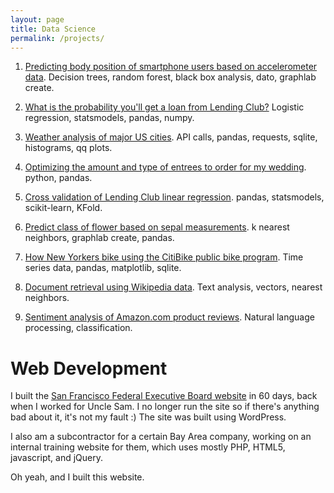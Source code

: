```yaml
---
layout: page
title: Data Science
permalink: /projects/
---
```


1. <a href="https://github.com/yorktronic/data_science/tree/master/thinkful/Unit4/decision-trees">Predicting body position of smartphone users based on accelerometer data</a>. Decision trees, random forest, black box analysis, dato, graphlab create.

2. <a href="https://github.com/yorktronic/data_science/tree/master/thinkful/Unit2/logistic_regression">What is the probability you'll get a loan from Lending Club?</a> Logistic regression, statsmodels, pandas, numpy.

3. <a href="https://github.com/yorktronic/data_science/tree/master/thinkful/Unit3/weather">Weather analysis of major US cities</a>. API calls, pandas, requests, sqlite, histograms, qq plots.

4. <a href="https://github.com/yorktronic/wedding">Optimizing the amount and type of entrees to order for my wedding</a>. python, pandas.

5. <a href="https://github.com/yorktronic/data_science/tree/master/thinkful/Unit4/cv">Cross validation of Lending Club linear regression</a>. pandas, statsmodels, scikit-learn, KFold.

6. <a href="https://github.com/yorktronic/data_science/tree/master/thinkful/Unit4/k-nearest-neighbors">Predict class of flower based on sepal measurements</a>. k nearest neighbors, graphlab create, pandas.

7. <a href="https://github.com/yorktronic/data_science/tree/master/thinkful/Unit3/nyc-biking">How New Yorkers bike using the CitiBike public bike program</a>. Time series data, pandas, matplotlib, sqlite.

8. <a href="https://github.com/yorktronic/coursera-ml-foundations/blob/master/w4/document-retrieval.ipynb">Document retrieval using Wikipedia data</a>. Text analysis, vectors, nearest neighbors.

9. <a href="https://github.com/yorktronic/coursera-ml-foundations/tree/master/w3">Sentiment analysis of Amazon.com product reviews</a>. Natural language processing, classification.

# Web Development

I built the <a href="http://sffeb.us" target="_blank">San Francisco Federal Executive Board website</a> in 60 days, back when I worked for Uncle Sam. I no longer run the site so if there's anything bad about it, it's not my fault :) The site was built using WordPress.

I also am a subcontractor for a certain Bay Area company, working on an internal training website for them, which uses mostly PHP, HTML5, javascript, and jQuery.

Oh yeah, and I built this website.